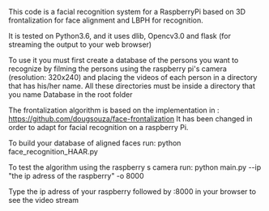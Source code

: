 This code is a facial recognition system for a RaspberryPi based on 3D frontalization for face alignment and LBPH for recognition.

It is tested on Python3.6, and it uses dlib, Opencv3.0 and flask (for streaming the output to your web browser)

To use it you must first create a database of the persons you want to recognize by filming the persons using the raspberry pi's camera (resolution: 320x240) and placing the videos of each person in a directory that has his/her name. All these directories must be inside a directory that you name Database in the root folder

The frontalization algorithm is based on the implementation in : https://github.com/dougsouza/face-frontalization
It has been changed in order to adapt for facial recognition on a raspberry Pi.

To build your database of aligned faces run:
python face_recognition_HAAR.py 

To test the algorithm using the raspberry s camera run:
python main.py --ip "the ip adress of the raspberry" -o 8000

Type the ip adress of your raspberry followed by :8000 in your browser to see the video stream
